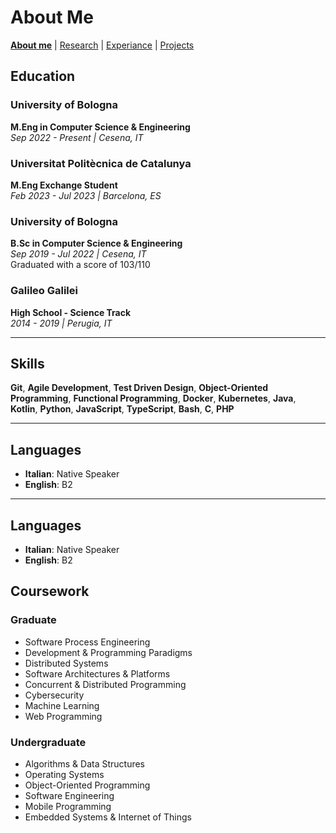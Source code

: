 # About Me
**[About me](./)** |
[Research](/research) |
[Experiance](/experiance) |
[Projects](/projects)
## Education

### University of Bologna

**M.Eng in Computer Science & Engineering**  
*Sep 2022 - Present | Cesena, IT*

### Universitat Politècnica de Catalunya

**M.Eng Exchange Student**  
*Feb 2023 - Jul 2023 | Barcelona, ES*

### University of Bologna

**B.Sc in Computer Science & Engineering**  
*Sep 2019 - Jul 2022 | Cesena, IT*  
Graduated with a score of 103/110

### Galileo Galilei

**High School - Science Track**  
*2014 - 2019 | Perugia, IT*

---

## Skills

**Git**, **Agile Development**, **Test Driven Design**, **Object-Oriented Programming**, **Functional Programming**, **Docker**, **Kubernetes**, **Java**, **Kotlin**, **Python**, **JavaScript**, **TypeScript**, **Bash**, **C**, **PHP**

---

## Languages

- **Italian**: Native Speaker
- **English**: B2


---

## Languages

- **Italian**: Native Speaker
- **English**: B2

## Coursework

### Graduate
- Software Process Engineering
- Development & Programming Paradigms
- Distributed Systems
- Software Architectures & Platforms
- Concurrent & Distributed Programming
- Cybersecurity
- Machine Learning
- Web Programming

### Undergraduate
- Algorithms & Data Structures
- Operating Systems
- Object-Oriented Programming
- Software Engineering
- Mobile Programming
- Embedded Systems & Internet of Things

